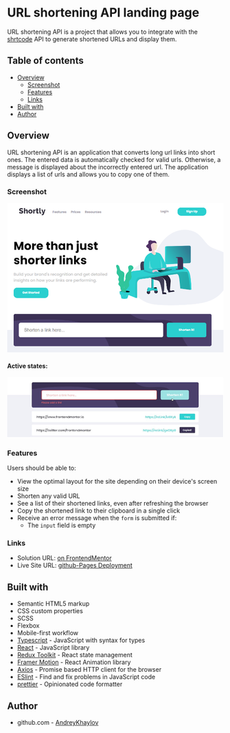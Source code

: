 # URL shortening API landing page

URL shortening API is a project that allows you to integrate with the [shrtcode](https://shrtco.de/docs/) API to generate shortened URLs and display them.

## Table of contents

- [Overview](#overview)
  - [Screenshot](#screenshot)
  - [Features](#features)
  - [Links](#links)
- [Built with](#built-with)
- [Author](#author)

## Overview

URL shortening API is an application that converts long url links into short ones.
The entered data is automatically checked for valid urls. Otherwise, a message is displayed about the incorrectly entered url.
The application displays a list of urls and allows you to copy one of them.

### Screenshot

![](./public/imgForReadme.png)
#### Active states:
![](./public/activeAction.png)

### Features

Users should be able to:

- View the optimal layout for the site depending on their device's screen size
- Shorten any valid URL
- See a list of their shortened links, even after refreshing the browser
- Copy the shortened link to their clipboard in a single click
- Receive an error message when the `form` is submitted if:
  - The `input` field is empty

### Links

- Solution URL: [on FrontendMentor](https://www.frontendmentor.io/challenges/url-shortening-api-landing-page-2ce3ob-G)
- Live Site URL: [github-Pages Deployment](https://andreykhaylov.github.io/URL-shortening-API/)

## Built with

- Semantic HTML5 markup
- CSS custom properties
- SCSS
- Flexbox
- Mobile-first workflow
- [Typescript](https://www.typescriptlang.org/) - JavaScript with syntax for types
- [React](https://reactjs.org/) - JavaScript library
- [Redux Toolkit](https://redux-toolkit.js.org/) - React state management
- [Framer Motion](https://www.framer.com/motion/) - React Animation library
- [Axios](https://axios-http.com/) - Promise based HTTP client for the browser
- [ESlint](https://eslint.org/) - Find and fix problems in JavaScript code
- [prettier](https://prettier.io/) - Opinionated code formatter

## Author

- github.com - [AndreyKhaylov](https://github.com/AndreyKhaylov)
